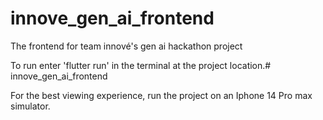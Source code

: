 # innove_gen_ai_frontend

The frontend for team innové's gen ai hackathon project

To run enter 'flutter run' in the terminal at the project location.# innove_gen_ai_frontend

For the best viewing experience, run the project on an Iphone 14 Pro max simulator.
